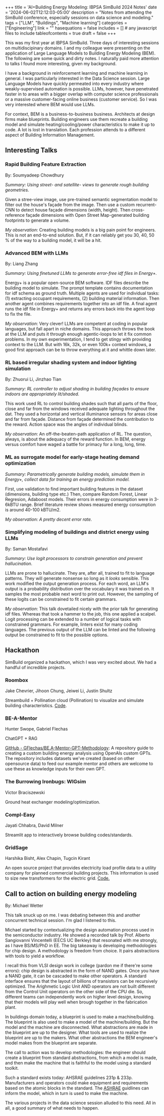 +++
title = 'AI+Building Energy Modeling: IBPSA SimBuild 2024 Notes'
date = '2024-06-02T12:12:03-05:00'
description = "Notes from attending the SimBuild conference, especially sessions on data science and modeling."
tags = ["LLM", "Buildings", "Machine learning"]
categories = ["Engineering"]
link = ""
hasequations = false
includes = []       # any javascript files to include
tableofcontents = true
draft = false
+++


This was my first year at IBPSA SimBuild. Three days of interesting sessions on multidiscipinary domains. I and my colleague were presenting on the application of Large Language Models to Building Energy Modeling (BEM). The following are some quick and dirty notes. I naturally paid more attention to talks I found more interesting, given my background.

I have a background in reinforcement learning and machine learning in general. I was particularly interested in the Data Science session.  Large Language Models have quickly permeated into every industry where weakly-supervised automation is possible. LLMs, however, have penetrated faster in to areas with a bigger overlap with computer science professionals or a massive customer-facing online business (customer service). So I was very interested where BEM would use LLMs.

For context, BEM is a business-to-business business. Architects at design firms make blueprints. Building engineers use them recreate a building model and simulate heating/cooling/power characteristics to make it up to code. A lot is lost in translation. Each profession attends to a different aspect of Building Information Management.

## Interesting Talks

### Rapid Building Feature Extraction

By: Soumyadeep Chowdhury

*Summary: Using street- and satellite- views to generate rough building geometries.*

Given a stree-view image, use pre-trained semantic segmentation model to filter out the house's façade from the image. Then use a custom recurrent-CNN to detect house façade dimensions (width, height). Then cross-reference façade dimensions with Open Street Map-generated building footprints to generate a volume.

*My observation*: Creating building models is a big pain point for engineers. This is not an end-to-end solution. But, if it can reliably get you 30, 40, 50 % of the way to a building model, it will be a hit.

### Advanced BEM with LLMs

By: Liang Zhang

*Summary: Using finetuned LLMs to generate error-free idf files in Energy+.*

Energy+ is a popular open-source BEM software. IDF files describe the building model to simulate. The prompt template contains documentation for idf schema as ground truth. Multiple agents are used for individual tasks: (1) extracting occupant requirements, (2) building material information. Then another agent combines requirements together into an idf file. A final agent runs the idf file in Energy+ and returns any errors back into the agent loop to fix the file.

*My observation*: Very clever! LLMs are competent at coding in popular languages, but fall apart in niche domains. This approach throws the book at the LLM and puts it through enough agentic-loops to let it fix common problems. In my own experimentation, I tend to get stingy with providing context to the LLM. But with 16k, 32k, or even 100k+ context windows, a good first approach can be to throw everything at it and whittle down later.

### RL based irregular shading system and indoor lighting simulation

By: Zhuorui Li, Jinzhao Tian

*Summary: RL controller to adjust shading in building façades to ensure indoors are appropriately lit/shaded.*

This work used RL to control building shades such that all parts of the floor, close and far from the windows received adequate lighting throughout the dat. They used a horizontal and vertical illuminance sensors for areas close and far from façade. Distance from façade determined the contribution to the reward. Action space was the angles of individual blinds.

*My observation*: An off-the-beaten-path application of RL. The question, always, is about the adequacy of the reward function. In BEM, energy versus comfort have waged a battle for primacy for a long, long, time.

### ML as surrogate model for early-stage heating demand optimization

*Summary: Parametrically generate building models, simulate them in Energy+, collect data for training an energy prediction model.*

First, use validation to find important building features in the dataset (dimensions, building type etc.) Then, compare Random Forest, Linear Regresion, Adaboost models. Their errors in energy consumption were in 3-6kBTU range. Brief literature review shows measured energy consumption is around 40-100 kBTU/m2.

*My observation: A pretty decent error rate.*

### Simplifying modeling of buildings and district energy using LLMs

By: Saman Mostafavi

*Summary: Use logit processors to constrain generation and prevent hallucination.*

LLMs are prone to hallucinate. They are, after all, trained to fit to language patterns. They will generate nonsense so long as it *looks* sensible. This work modified the output generation process. For each word, an LLM's output is a probability distribution over the vocabulary it was trained on. It samples the most probable next word to print out. However, the sampling of these logits can be constrained to fit certain grammars.

*My observation*: This talk dovetailed nicely with the prior talk for generating idf files. Whereas that took a hammer to the job, this one applied a scalpel. Logit processing can be extended to a number of logical tasks with constrained grammars. For example, linters exist for many coding languages. The previous output of the LLM can be linted and the following output be constrained to fit to the possible options.

## Hackathon

SimBuild organized a hackathon, which I was very excited about. We had a handful of incredible projects.

### Roombox

Jake Chevrier, Jihoon Chung, Jeiwei Li, Justin Shultz

Streambuild + Pollination cloud (Pollination) to visualize and simulate building characteristics. [Code](https://github.com/JustinShultz/Room-Box).

### BE-A-Mentor

Hunter Swope, Gabriel Flechas

ChatGPT + RAG

[GitHub - GFlechas/BE.A-Mentor-GPT-Methodology](https://github.com/GFlechas/BE.A-Mentor-GPT-Methodology): A repository guide to creating a custom building energy analysis using OpenAIs custom GPTs. The repository includes datasets we've created (based on other opensource data) to feed our example mentor and others are welcome to use these as knowledge inputs for their own GPT.

### The Burrowing Ironbugs: WIGsim

Victor Braciszewski

Ground heat exchanger modeling/optimization.

### Compl-Easy

Jayati Chhabra, David Milner

Streamlit app to interactively browse building codes/standards.

### GridSage

Harshika Bisht, Alex Chapin, Tugcin Kirant

An open source project that provides electricity load profile data to a utility company for planned commercial building projects. This information is used to size new transformers for the electric grid. [Code.](https://github.com/anchapin/gridsage)

## Call to action on building energy modeling

By: Michael Wetter

This talk snuck up on me. I was debating between this and another concurrent technical session. I'm glad I listened to this.

Michael started by contextualizing the design automation process used in the semiconductor industry. He showed a recorded talk by Prof. Alberto Sangiovanni Vincentelli (EECS UC Berkley) that resonated with me strongly, as I have BS/MS/PhD in EE. The big takeaway is developing methodologies for chip design. A methodology is freedom from choice. It pairs abstractions with tools to yield a workflow.

I recall this from VLSI design work in college (pardon me if there're some errors): chip design is abstracted in the form of NAND gates. Once you have a NAND gate, it can be cascaded to make other operators. A standard interface ensures that the layout of billions of transistors can be recursively optimized. The Arighmetic Logic Unit AND operators are not built different from the Control Unit operators on the other side of the CPU die. So, different teams can independently work on higher level design, knowing that their models will play well when brough together in the fabrication plant.

In buildings domain today, a blueprint is used to make a machine/building. The blueprint is also used to make a model of the machine/building. But the model and the machine are disconnected. What abstractions are made in the blueprint are up to the designer. What tools are used to realize the blueprint are up to the makers. What other abstractions the BEM engineer's model makes from the blueprint are separate.

The call to action was to develop methodologies: the engineer should create a blueprint from standard abstractions, from which a model is made, and then make the machine that is faithful to the model using a standard toolkit.

Such a standard exists today: AHSRAE guidelines 231p & 233p. Manufacturers and operators could make equipment and requirements based on the atomic blocks in the standard. The [ASHRAE](https://en.wikipedia.org/wiki/ASHRAE) guidlines can inform the model, which in turn is used to make the machine.

The various projects in the data science session alluded to this need. All in all, a good summary of what needs to happen.
